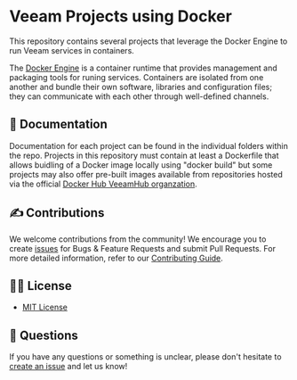 # Veeam Projects using Docker
This repository contains several projects that leverage the Docker Engine to run Veeam services in containers.

The [Docker Engine](https://www.docker.com) is a container runtime that provides management and packaging tools for runing services. Containers are isolated from one another and bundle their own software, libraries and configuration files; they can communicate with each other through well-defined channels. 

## 📗 Documentation

Documentation for each project can be found in the individual folders within the repo.  Projects in this repository must contain at least a Dockerfile that allows buidling of a Docker image locally using "docker build" but some projects may also offer pre-built images available from repositories hosted via the official [Docker Hub VeeamHub organzation](https://hub.docker.com/orgs/veeamhub).

## ✍ Contributions

We welcome contributions from the community! We encourage you to create [issues](https://github.com/VeeamHub/veeam-docker/issues/new/choose) for Bugs & Feature Requests and submit Pull Requests. For more detailed information, refer to our [Contributing Guide](CONTRIBUTING.md).

## 🤝🏾 License

* [MIT License](LICENSE)

## 🤔 Questions

If you have any questions or something is unclear, please don't hesitate to [create an issue](https://github.com/VeeamHub/veeam-docker/issues/new/choose) and let us know!
